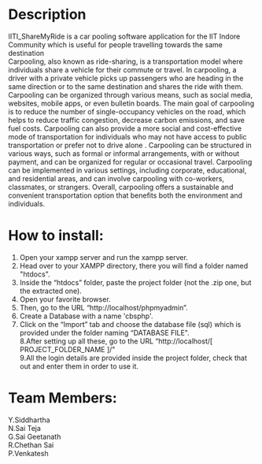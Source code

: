 # Description
IITI_ShareMyRide is a car pooling software application for the IIT Indore Community which is useful for people travelling towards the same destination   
Carpooling, also known as ride-sharing, is a transportation model where
individuals share a vehicle for their commute or travel. In carpooling, a driver
with a private vehicle picks up passengers who are heading in the same
direction or to the same destination and shares the ride with them. Carpooling
can be organized through various means, such as social media, websites, mobile
apps, or even bulletin boards. The main goal of carpooling is to reduce the
number of single-occupancy vehicles on the road, which helps to reduce traffic
congestion, decrease carbon emissions, and save fuel costs. Carpooling can also
provide a more social and cost-effective mode of transportation for individuals
who may not have access to public transportation or prefer not to drive alone
.
Carpooling can be structured in various ways, such as formal or informal
arrangements, with or without payment, and can be organized for regular or
occasional travel. Carpooling can be implemented in various settings, including
corporate, educational, and residential areas, and can involve carpooling with
co-workers, classmates, or strangers. Overall, carpooling offers a sustainable
and convenient transportation option that benefits both the environment and
individuals.

# How to install:
1. Open your xampp server and run the xampp server.  
2. Head over to your XAMPP directory, there you will find a folder named "htdocs".  
3. Inside the “htdocs” folder, paste the project folder (not the .zip one, but the extracted one).  
4. Open your favorite browser.  
5. Then, go to the URL “http://localhost/phpmyadmin”.  
6. Create a Database with a name 'cbsphp'.  
7. Click on the “Import” tab and choose the database file (sql) which is provided under the folder
  naming “DATABASE FILE".  
8.After setting up all these, go to the URL “http://localhost/[ PROJECT_FOLDER_NAME ]/"  
9.All the login details are provided inside the project folder, check that out and enter them in order to
  use it.  
# Team Members:
Y.Siddhartha  
N.Sai Teja  
G.Sai Geetanath  
R.Chethan Sai  
P.Venkatesh
